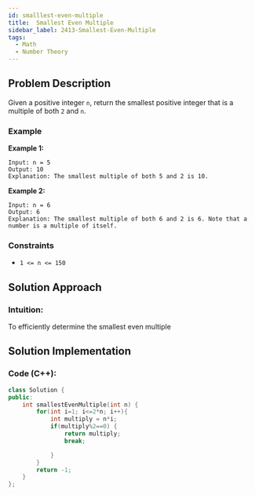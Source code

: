 ```yaml
---
id: smalllest-even-multiple
title:  Smallest Even Multiple
sidebar_label: 2413-Smallest-Even-Multiple
tags:
  - Math
  - Number Theory
---
```


## Problem Description
Given a positive integer `n`, return the smallest positive integer that is a multiple of both `2` and `n`.


### Example

**Example 1:**


```
Input: n = 5
Output: 10
Explanation: The smallest multiple of both 5 and 2 is 10.
```
**Example 2:**
```
Input: n = 6
Output: 6
Explanation: The smallest multiple of both 6 and 2 is 6. Note that a number is a multiple of itself.

```
### Constraints

- `1 <= n <= 150`

## Solution Approach

### Intuition:

To efficiently determine the smallest even multiple
## Solution Implementation

### Code (C++):
```cpp
class Solution {
public:
    int smallestEvenMultiple(int n) {
        for(int i=1; i<=2*n; i++){
            int multiply = n*i;
            if(multiply%2==0) {
                return multiply;
                break;

            }
        }
        return -1;
    }
};
```